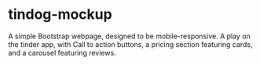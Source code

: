 # tindog-mockup
A simple Bootstrap webpage, designed to be mobile-responsive. 
A play on the tinder app, with Call to action buttons, a pricing section featuring cards, and a carousel featuring reviews.  
